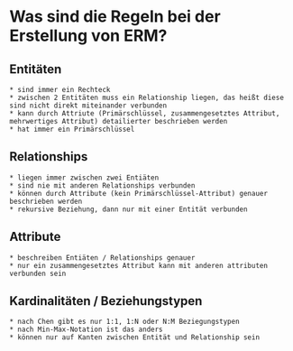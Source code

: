 # Was sind die Regeln bei der Erstellung von ERM? 

## Entitäten
    * sind immer ein Rechteck 
    * zwischen 2 Entitäten muss ein Relationship liegen, das heißt diese sind nicht direkt miteinander verbunden
    * kann durch Attriute (Primärschlüssel, zusammengesetztes Attribut, mehrwertiges Attribut) detailierter beschrieben werden
    * hat immer ein Primärschlüssel 

## Relationships 
    * liegen immer zwischen zwei Entiäten 
    * sind nie mit anderen Relationships verbunden 
    * können durch Attribute (kein Primärschlüssel-Attribut) genauer beschrieben werden 
    * rekursive Beziehung, dann nur mit einer Entität verbunden 

## Attribute 
    * beschreiben Entiäten / Relationships genauer 
    * nur ein zusammengesetztes Attribut kann mit anderen attributen verbunden sein

## Kardinalitäten / Beziehungstypen 
    * nach Chen gibt es nur 1:1, 1:N oder N:M Beziegungstypen 
    * nach Min-Max-Notation ist das anders 
    * können nur auf Kanten zwischen Entität und Relationship sein 